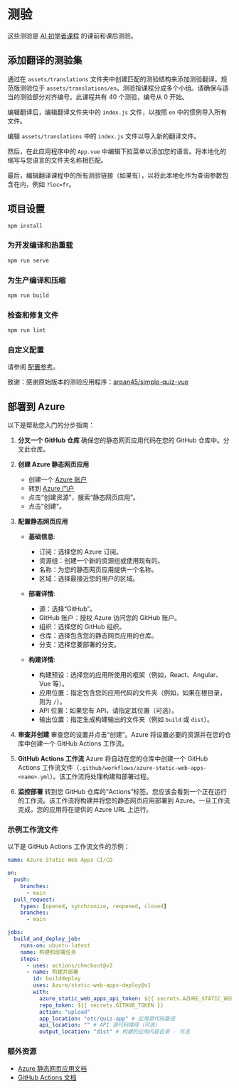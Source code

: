 # 测验

这些测验是 [AI 初学者课程](https://aka.ms/ai-beginners) 的课前和课后测验。

## 添加翻译的测验集

通过在 `assets/translations` 文件夹中创建匹配的测验结构来添加测验翻译。规范版测验位于 `assets/translations/en`。测验按课程分成多个小组。请确保与适当的测验部分对齐编号。此课程共有 40 个测验，编号从 0 开始。

编辑翻译后，编辑翻译文件夹中的 `index.js` 文件，以按照 `en` 中的惯例导入所有文件。

编辑 `assets/translations` 中的 `index.js` 文件以导入新的翻译文件。

然后，在此应用程序中的 `App.vue` 中编辑下拉菜单以添加您的语言。将本地化的缩写与您语言的文件夹名称相匹配。

最后，编辑翻译课程中的所有测验链接（如果有），以将此本地化作为查询参数包含在内，例如 `?loc=fr`。

## 项目设置

```bash
npm install
```

### 为开发编译和热重载

```bash
npm run serve
```

### 为生产编译和压缩

```bash
npm run build
```

### 检查和修复文件

```bash
npm run lint
```

### 自定义配置

请参阅 [配置参考](https://cli.vuejs.org/config/)。

致谢：感谢原始版本的测验应用程序：[arpan45/simple-quiz-vue](https://github.com/arpan45/simple-quiz-vue)

## 部署到 Azure

以下是帮助您入门的分步指南：

1. **分叉一个 GitHub 仓库**
   确保您的静态网页应用代码在您的 GitHub 仓库中。分叉此仓库。

2. **创建 Azure 静态网页应用**
   - 创建一个 [Azure 账户](http://azure.microsoft.com)
   - 转到 [Azure 门户](https://portal.azure.com)
   - 点击“创建资源”，搜索“静态网页应用”。
   - 点击“创建”。

3. **配置静态网页应用**
   - **基础信息**:
     - 订阅：选择您的 Azure 订阅。
     - 资源组：创建一个新的资源组或使用现有的。
     - 名称：为您的静态网页应用提供一个名称。
     - 区域：选择最接近您的用户的区域。
   
   - **部署详情**:
     - 源：选择“GitHub”。
     - GitHub 账户：授权 Azure 访问您的 GitHub 账户。
     - 组织：选择您的 GitHub 组织。
     - 仓库：选择包含您的静态网页应用的仓库。
     - 分支：选择您要部署的分支。
   
   - **构建详情**:
     - 构建预设：选择您的应用所使用的框架（例如，React、Angular、Vue 等）。
     - 应用位置：指定包含您的应用代码的文件夹（例如，如果在根目录，则为 `/`）。
     - API 位置：如果您有 API，请指定其位置（可选）。
     - 输出位置：指定生成构建输出的文件夹（例如 `build` 或 `dist`）。
   
4. **审查并创建**
   审查您的设置并点击“创建”。Azure 将设置必要的资源并在您的仓库中创建一个 GitHub Actions 工作流。

5. **GitHub Actions 工作流**
   Azure 将自动在您的仓库中创建一个 GitHub Actions 工作流文件（`.github/workflows/azure-static-web-apps-<name>.yml`）。该工作流将处理构建和部署过程。

6. **监控部署**
   转到您 GitHub 仓库的“Actions”标签。您应该会看到一个正在运行的工作流。该工作流将构建并将您的静态网页应用部署到 Azure。一旦工作流完成，您的应用将在提供的 Azure URL 上运行。

### 示例工作流文件

以下是 GitHub Actions 工作流文件的示例：

```yaml
name: Azure Static Web Apps CI/CD

on:
  push:
    branches:
      - main
  pull_request:
    types: [opened, synchronize, reopened, closed]
    branches:
      - main

jobs:
  build_and_deploy_job:
    runs-on: ubuntu-latest
    name: 构建和部署任务
    steps:
      - uses: actions/checkout@v2
      - name: 构建并部署
        id: builddeploy
        uses: Azure/static-web-apps-deploy@v1
        with:
          azure_static_web_apps_api_token: ${{ secrets.AZURE_STATIC_WEB_APPS_API_TOKEN }}
          repo_token: ${{ secrets.GITHUB_TOKEN }}
          action: "upload"
          app_location: "etc/quiz-app" # 应用源代码路径
          api_location: "" # API 源代码路径（可选）
          output_location: "dist" # 构建的应用内容目录 - 可选
```

### 额外资源

- [Azure 静态网页应用文档](https://learn.microsoft.com/azure/static-web-apps/getting-started)
- [GitHub Actions 文档](https://docs.github.com/actions/use-cases-and-examples/deploying/deploying-to-azure-static-web-app)